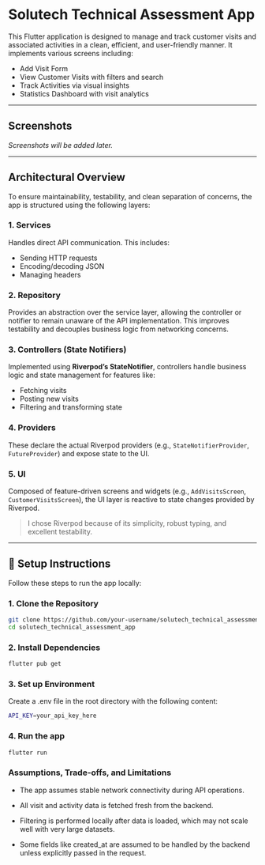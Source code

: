 # Solutech Technical Assessment App

This Flutter application is designed to manage and track customer visits and associated activities in a clean, efficient, and user-friendly manner. It implements various screens including:

- Add Visit Form
- View Customer Visits with filters and search
- Track Activities via visual insights
- Statistics Dashboard with visit analytics

---

## Screenshots

_Screenshots will be added later._

---

## Architectural Overview

To ensure maintainability, testability, and clean separation of concerns, the app is structured using the following layers:

### **1. Services**
Handles direct API communication. This includes:
- Sending HTTP requests
- Encoding/decoding JSON
- Managing headers

### **2. Repository**
Provides an abstraction over the service layer, allowing the controller or notifier to remain unaware of the API implementation. This improves testability and decouples business logic from networking concerns.

### **3. Controllers (State Notifiers)**
Implemented using **Riverpod’s StateNotifier**, controllers handle business logic and state management for features like:
- Fetching visits
- Posting new visits
- Filtering and transforming state

### **4. Providers**
These declare the actual Riverpod providers (e.g., `StateNotifierProvider`, `FutureProvider`) and expose state to the UI.

### **5. UI**
Composed of feature-driven screens and widgets (e.g., `AddVisitsScreen`, `CustomerVisitsScreen`), the UI layer is reactive to state changes provided by Riverpod.

> I chose Riverpod because of its simplicity, robust typing, and excellent testability.

---

## 🚀 Setup Instructions

Follow these steps to run the app locally:

### 1. Clone the Repository

```bash
git clone https://github.com/your-username/solutech_technical_assessment_app.git
cd solutech_technical_assessment_app
```

### 2. Install Dependencies

```bash
flutter pub get
```

### 3. Set up Environment
Create a .env file in the root directory with the following content:
```bash
API_KEY=your_api_key_here
```


### 4. Run the app
```bash
flutter run
```

### **Assumptions, Trade-offs, and Limitations**
- The app assumes stable network connectivity during API operations.

- All visit and activity data is fetched fresh from the backend.

- Filtering is performed locally after data is loaded, which may not scale well with very large datasets.

- Some fields like created_at are assumed to be handled by the backend unless explicitly passed in the request.




